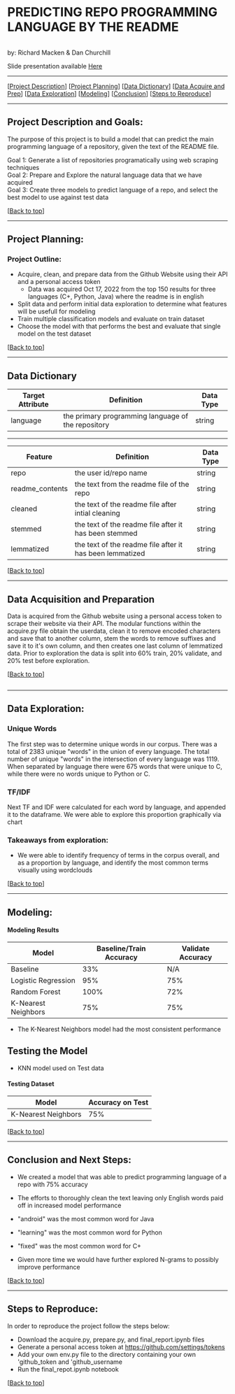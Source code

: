 # PREDICTING REPO PROGRAMMING LANGUAGE BY THE README<a name="top"></a>
![]()

by: Richard Macken & Dan Churchill

Slide presentation available [Here](https://www.canva.com/design/DAFPZgy0ed8/zMVq3tYoLPYH2Pt_AWac2Q/view?utm_content=DA[…]campaign=designshare&utm_medium=link&utm_source=recording_view)

***
[[Project Description](#project_description)]
[[Project Planning](#planning)]
[[Data Dictionary](#dictionary)]
[[Data Acquire and Prep](#wrangle)]
[[Data Exploration](#explore)]
[[Modeling](#model)]
[[Conclusion](#conclusion)]
[[Steps to Reproduce](#reproduce)]
___



## <a name="project_description"></a>Project Description and Goals:
The purpose of this project is to build a model that can predict the main programming language of a repository, given the text of the README file.
    
  Goal 1: Generate a list of repositories programatically using web scraping techniques<br>
  Goal 2: Prepare and Explore the natural language data that we have acquired<br>
  Goal 3: Create three models to predict language of a repo, and select the best model to use against test data


[[Back to top](#top)]

***
## <a name="planning"></a>Project Planning: 


### Project Outline:
- Acquire, clean, and prepare data from the Github Website using their API and a personal access token
    - Data was acquired Oct 17, 2022 from the top 150 results for three languages (C+, Python, Java) where the readme is in english
- Split data and perform initial data exploration to determine what features will be usefull for modeling
- Train multiple classification models and evaluate on train dataset
- Choose the model with that performs the best and evaluate that single model on the test dataset

[[Back to top](#top)]
***

## <a name="dictionary"></a>Data Dictionary  

| Target Attribute | Definition | Data Type |
| ----- | ----- | ----- |
| language | the primary programming language of the repository | string |


---
| Feature | Definition | Data Type |
| ----- | ----- | ----- |
| repo | the user id/repo name | string |
| readme_contents | the text from the readme file of the repo | string |
| cleaned	 | the text of the readme file after intial cleaning | string |
| stemmed | the text of the readme file after it has been stemmed | string |
| lemmatized | the text of the readme file after it has been lemmatized | string |

[[Back to top](#top)]

***

## <a name="wrangle"></a>Data Acquisition and Preparation

Data is acquired from the Github website using a personal access token to scrape their website via their API.  The modular functions within the acquire.py file obtain the userdata, clean it to remove encoded characters and save that to another column, stem the words to remove suffixes and save it to it's own column, and then creates one last column of lemmatized data.  Prior to exploration the data is split into 60% train, 20% validate, and 20% test before exploration.



[[Back to top](#top)]

![]()


*********************

## <a name="explore"></a>Data Exploration:

### Unique Words
The first step was to determine unique words in our corpus.  There was a total of 2383 unique "words" in the union of every language.  The total number of unique "words" in the intersection of every language was 1119.  When separated by language there were 675 words that were unique to C, while there were no words unique to Python or C.

### TF/IDF
Next TF and IDF were calculated for each word by language, and appended it to the dataframe.  We were able to explore this proportion graphically via chart





### Takeaways from exploration:
- We were able to identify frequency of terms in the corpus overall, and as a proportion by language, and identify the most common terms visually using wordclouds


[[Back to top](#top)]

***

## <a name="model"></a>Modeling:

#### Modeling Results
| Model | Baseline/Train Accuracy | Validate Accuracy |
| ---- | ---- | ---- | 
| Baseline | 33% | N/A |
| Logistic Regression | 95% | 75% | 
| Random Forest | 100% | 72% |  
| K-Nearest Neighbors | 75% | 75% | 

 


- The K-Nearest Neighbors model had the most consistent performance


## Testing the Model

- KNN model used on Test data

#### Testing Dataset

| Model | Accuracy on Test | 
| ---- | ---- | 
| K-Nearest Neighbors | 75% |  

[[Back to top](#top)]

***

## <a name="conclusion"></a>Conclusion and Next Steps:

- We created a model that was able to predict programming language of a repo with 75% accuracy

- The efforts to thoroughly clean the text leaving only English words paid off in increased model performance

- "android" was the most common word for Java
- "learning" was the most common word for Python
- "fixed" was the most common word for C+

- Given more time we would have further explored N-grams to possibly improve performance

[[Back to top](#top)]

*** 

## <a name="reproduce"></a>Steps to Reproduce:

In order to reproduce the project follow the steps below:

  - Download the acquire.py, prepare.py, and final_report.ipynb files
  - Generate a personal access token at https://github.com/settings/tokens 
  - Add your own env.py file to the directory containing your own 'github_token and 'github_username
  - Run the final_repot.ipynb notebook

[[Back to top](#top)]
